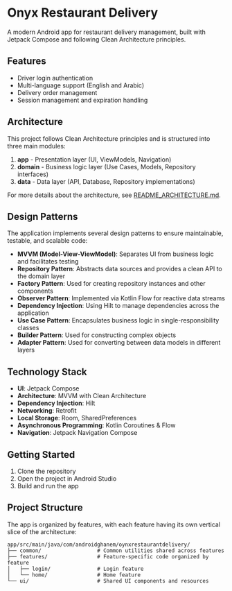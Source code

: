 # Onyx Restaurant Delivery

A modern Android app for restaurant delivery management, built with Jetpack Compose and following
Clean Architecture principles.

## Features

- Driver login authentication
- Multi-language support (English and Arabic)
- Delivery order management
- Session management and expiration handling

## Architecture

This project follows Clean Architecture principles and is structured into three main modules:

1. **app** - Presentation layer (UI, ViewModels, Navigation)
2. **domain** - Business logic layer (Use Cases, Models, Repository interfaces)
3. **data** - Data layer (API, Database, Repository implementations)

For more details about the architecture, see [README_ARCHITECTURE.md](./README_ARCHITECTURE.md).

## Design Patterns

The application implements several design patterns to ensure maintainable, testable, and scalable
code:

- **MVVM (Model-View-ViewModel)**: Separates UI from business logic and facilitates testing
- **Repository Pattern**: Abstracts data sources and provides a clean API to the domain layer
- **Factory Pattern**: Used for creating repository instances and other components
- **Observer Pattern**: Implemented via Kotlin Flow for reactive data streams
- **Dependency Injection**: Using Hilt to manage dependencies across the application
- **Use Case Pattern**: Encapsulates business logic in single-responsibility classes
- **Builder Pattern**: Used for constructing complex objects
- **Adapter Pattern**: Used for converting between data models in different layers

## Technology Stack

- **UI**: Jetpack Compose
- **Architecture**: MVVM with Clean Architecture
- **Dependency Injection**: Hilt
- **Networking**: Retrofit
- **Local Storage**: Room, SharedPreferences
- **Asynchronous Programming**: Kotlin Coroutines & Flow
- **Navigation**: Jetpack Navigation Compose

## Getting Started

1. Clone the repository
2. Open the project in Android Studio
3. Build and run the app

## Project Structure

The app is organized by features, with each feature having its own vertical slice of the
architecture:

```
app/src/main/java/com/androidghanem/oynxrestaurantdelivery/
├── common/                  # Common utilities shared across features
├── features/                # Feature-specific code organized by feature
│   ├── login/               # Login feature
│   └── home/                # Home feature
└── ui/                      # Shared UI components and resources
```